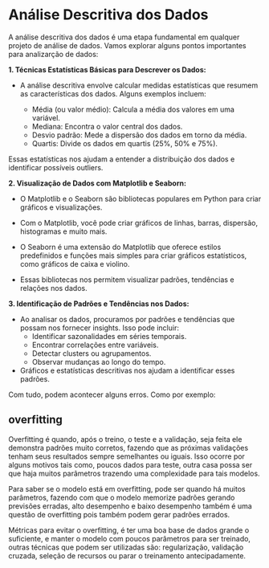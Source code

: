 # Análise Descritiva dos Dados

A análise descritiva dos dados é uma etapa fundamental em qualquer projeto de análise de dados. Vamos explorar alguns pontos importantes para analizarção de dados:

**1. Técnicas Estatísticas Básicas para Descrever os Dados:**

- A análise descritiva envolve calcular medidas estatísticas que resumem as características dos dados. Alguns exemplos incluem:

    - Média (ou valor médio): Calcula a média dos valores em uma variável.
    - Mediana: Encontra o valor central dos dados.
    - Desvio padrão: Mede a dispersão dos dados em torno da média.
    - Quartis: Divide os dados em quartis (25%, 50% e 75%).    

Essas estatísticas nos ajudam a entender a distribuição dos dados e identificar possíveis outliers.

**2. Visualização de Dados com Matplotlib e Seaborn:**

- O Matplotlib e o Seaborn são bibliotecas populares em Python para criar gráficos e visualizações.

- Com o Matplotlib, você pode criar gráficos de linhas, barras, dispersão, histogramas e muito mais.
- O Seaborn é uma extensão do Matplotlib que oferece estilos predefinidos e funções mais simples para criar gráficos estatísticos, como gráficos de caixa e violino.
- Essas bibliotecas nos permitem visualizar padrões, tendências e relações nos dados.

**3. Identificação de Padrões e Tendências nos Dados:**
- Ao analisar os dados, procuramos por padrões e tendências que possam nos fornecer insights.
Isso pode incluir:
    - Identificar sazonalidades em séries temporais.
    - Encontrar correlações entre variáveis.
    - Detectar clusters ou agrupamentos.
    - Observar mudanças ao longo do tempo.
- Gráficos e estatísticas descritivas nos ajudam a identificar esses padrões.

Com tudo, podem acontecer alguns erros. Como por exemplo:


**overfitting**
--
Overfitting é quando, após o treino, o teste e a validação, seja feita ele demonstra padrões muito corretos, fazendo que as próximas validações tenham seus resultados sempre semelhantes ou iguais. Isso ocorre por alguns motivos tais como, poucos dados para teste, outra casa possa ser que haja muitos parâmetros  trazendo uma complexidade para tais modelos.

Para saber se o modelo está em overfitting, pode ser quando há muitos parâmetros, fazendo com que o modelo memorize padrões gerando previsões erradas, alto desempenho e baixo desempenho também é uma questão de overfitting pois também podem gerar padrões errados.

Métricas para evitar o overfitting, é ter uma boa base de dados grande o suficiente, e manter o modelo com poucos parâmetros para ser treinado, outras técnicas que podem ser utilizadas são: regularização, validação cruzada, seleção de recursos ou parar o treinamento antecipadamente.
